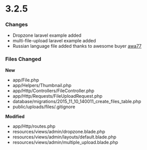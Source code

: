 # 3.2.5

### Changes

* Dropzone laravel example added
* multi-file-upload laravel example added
* Russian language file added thanks to awesome buyer [awa77](http://codecanyon.net/user/awa77)



### Files Changed

**New**
* app/File.php
* app/Helpers/Thumbnail.php
* app/Http/Controllers/FileController.php
* app/Http/Requests/FileUploadRequest.php
* database/migrations/2015_11_10_140011_create_files_table.php
* public/uploads/files/.gitignore

**Modified**
* app/Http/routes.php
* resources/views/admin/dropzone.blade.php
* resources/views/admin/layouts/default.blade.php
* resources/views/admin/multiple_upload.blade.php